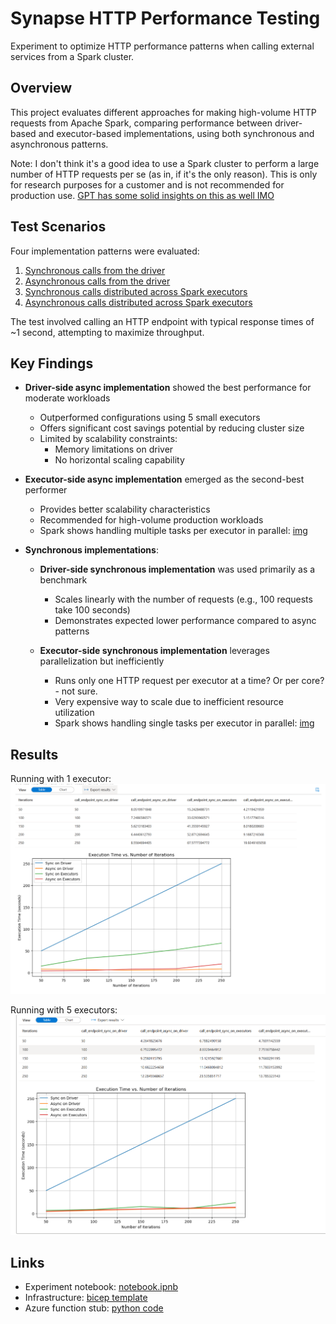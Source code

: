 # Synapse HTTP Performance Testing

Experiment to optimize HTTP performance patterns when calling external services from a Spark cluster.

## Overview

This project evaluates different approaches for making high-volume HTTP requests from Apache Spark, comparing performance between driver-based and executor-based implementations, using both synchronous and asynchronous patterns.

Note: I don't think it's a good idea to use a Spark cluster to perform a large number of HTTP requests per se (as in, if it's the only reason). This is only for research purposes for a customer and is not recommended for production use.
[GPT has some solid insights on this as well IMO](https://chatgpt.com/share/6757535e-8874-800f-9e38-b1eb32b6499e)

## Test Scenarios

Four implementation patterns were evaluated:
1. [Synchronous calls from the driver](https://github.com/jochenvw/synapse_http_perf/blob/6aaa7c95fe0855cfa1c958d2e51a6f80dca6e263/src/notebooks/notebook.ipynb#L102-L129)
2. [Asynchronous calls from the driver](https://github.com/jochenvw/synapse_http_perf/blob/6aaa7c95fe0855cfa1c958d2e51a6f80dca6e263/src/notebooks/notebook.ipynb#L211-L244)
3. [Synchronous calls distributed across Spark executors](https://github.com/jochenvw/synapse_http_perf/blob/6aaa7c95fe0855cfa1c958d2e51a6f80dca6e263/src/notebooks/notebook.ipynb#L332-L381)
4. [Asynchronous calls distributed across Spark executors](https://github.com/jochenvw/synapse_http_perf/blob/6aaa7c95fe0855cfa1c958d2e51a6f80dca6e263/src/notebooks/notebook.ipynb#L466-L531)

The test involved calling an HTTP endpoint with typical response times of ~1 second, attempting to maximize throughput.

## Key Findings

- **Driver-side async implementation** showed the best performance for moderate workloads
  - Outperformed configurations using 5 small executors
  - Offers significant cost savings potential by reducing cluster size
  - Limited by scalability constraints:
    - Memory limitations on driver
    - No horizontal scaling capability

- **Executor-side async implementation** emerged as the second-best performer
  - Provides better scalability characteristics
  - Recommended for high-volume production workloads
  - Spark shows handling multiple tasks per executor in parallel: [img](assets/distributed%20-%20async.png)

- **Synchronous implementations**:
  - **Driver-side synchronous implementation** was used primarily as a benchmark
    - Scales linearly with the number of requests (e.g., 100 requests take 100 seconds)
    - Demonstrates expected lower performance compared to async patterns

  - **Executor-side synchronous implementation** leverages parallelization but inefficiently
    - Runs only one HTTP request per executor at a time? Or per core? - not sure.
    - Very expensive way to scale due to inefficient resource utilization
    - Spark shows handling single tasks per executor in parallel: [img](assets/distributed%20-%20sync.png)

## Results

Running with 1 executor:
![Benchmark Results](assets/benchmark_1_executor.png)

Running with 5 executors:
![Benchmark Results](assets/benchmark_5_executors.png)


## Links

- Experiment notebook: [notebook.ipnb](src/notebooks/notebook.ipynb)
- Infrastructure: [bicep template](src/infra/main.bicep)
- Azure function stub: [python code](src/func/function_app.py)
